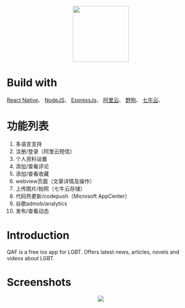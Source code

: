 <p align='center'>
<img width="150px" src="https://ws1.sinaimg.cn/large/006tKfTcgy1fp1vt78htgj30ds0dst9f.jpg">
</p>

# Build with
[React Native](https://github.com/facebook/react-native)、
[NodeJS](https://nodejs.org/en/)、
[ExpressJs](https://github.com/expressjs/express)、
[阿里云](https://cn.aliyun.com/)、
[野狗](https://www.wilddog.com)、
[七牛云](https://www.qiniu.com/)、

# 功能列表
1. 多语言支持
2. 注册/登录（阿里云短信）
3. 个人资料设置
4. 添加/查看评论
5. 添加/查看收藏
6. webview页面（文章详情及操作）
7. 上传图片/拍照（七牛云存储）
8. 代码热更新/codepush（Microsoft AppCenter）
9. 谷歌admob/analytics
10. 发布/查看动态

# Introduction
QAF is a free ios app for LGBT. Offers latest news, articles, novels and videos about LGBT.

# Screenshots
<p align='center'>
<img src="https://ws2.sinaimg.cn/large/006tNbRwgy1fwq6fz0zb0j31j20yie4x.jpg">
</p>


